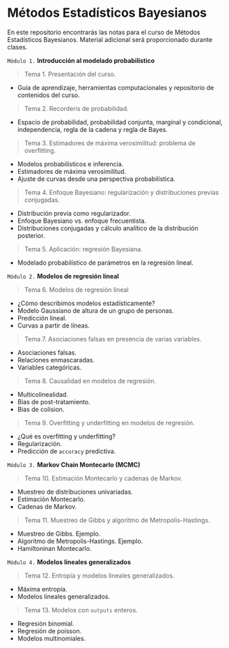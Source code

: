 # Métodos Estadísticos Bayesianos

En este repositorio encontrarás las notas para el curso de Métodos Estadísticos Bayesianos. Material adicional será proporcionado durante clases.

`Módulo 1.` **Introducción al modelado probabilístico**

> Tema 1. Presentación del curso.
  - Guía de aprendizaje, herramientas computacionales y repositorio de contenidos del curso.

> Tema 2. Recorderis de probabilidad.
  - Espacio de probabilidad, probabilidad conjunta, marginal y condicional, independencia, regla de la cadena y regla de Bayes.

> Tema 3. Estimadores de máxima verosimilitud: problema de overfitting.
  - Modelos probabilísticos e inferencia.
  - Estimadores de máxima verosimilitud.
  - Ajuste de curvas desde una perspectiva probabilística.

> Tema 4. Enfoque Bayesiano: regularización y distribuciones previas conjugadas.
  - Distribución previa como regularizador.
  - Enfoque Bayesiano vs. enfoque frecuentista.
  - Distribuciones conjugadas y cálculo analítico de la distribución posterior.
  
> Tema 5. Aplicación: regresión Bayesiana.
  - Modelado probabilístico de parámetros en la regresión lineal.
  
`Módulo 2.` **Modelos de regresión lineal**

> Tema 6. Modelos de regresión lineal
  - ¿Cómo describimos modelos estadísticamente?
  - Modelo Gaussiano de altura de un grupo de personas.
  - Predicción lineal.
  - Curvas a partir de líneas.
  
> Tema 7. Asociaciones falsas en presencia de varias variables.
  - Asociaciones falsas.
  - Relaciones enmascaradas.
  - Variables categóricas.
  
> Tema 8. Causalidad en modelos de regresión.
  - Multicolinealidad.
  - Bias de post-tratamiento.
  - Bias de colision.
  
> Tema 9. Overfitting y underfitting en modelos de regresión.
  - ¿Qué es overfitting y underfitting?
  - Regularización.
  - Predicción de `accuracy` predictiva.
  
`Módulo 3.` **Markov Chain Montecarlo (MCMC)**

> Tema 10. Estimación Montecarlo y cadenas de Markov.
  - Muestreo de distribuciones univariadas.
  - Estimación Montecarlo.
  - Cadenas de Markov.
  
> Tema 11. Muestreo de Gibbs y algoritmo de Metropolis-Hastings.
  - Muestreo de Gibbs. Ejemplo.
  - Algoritmo de Metropolis-Hastings. Ejemplo.
  - Hamiltoninan Montecarlo.
  
`Módulo 4.` **Modelos lineales generalizados**

> Tema 12. Entropía y modelos lineales generalizados.
  - Máxima entropía.
  - Modelos lineales generalizados.
  
> Tema 13. Modelos con `outputs` enteros.
  - Regresión binomial.
  - Regresión de poisson.
  - Modelos multinomiales.


  
